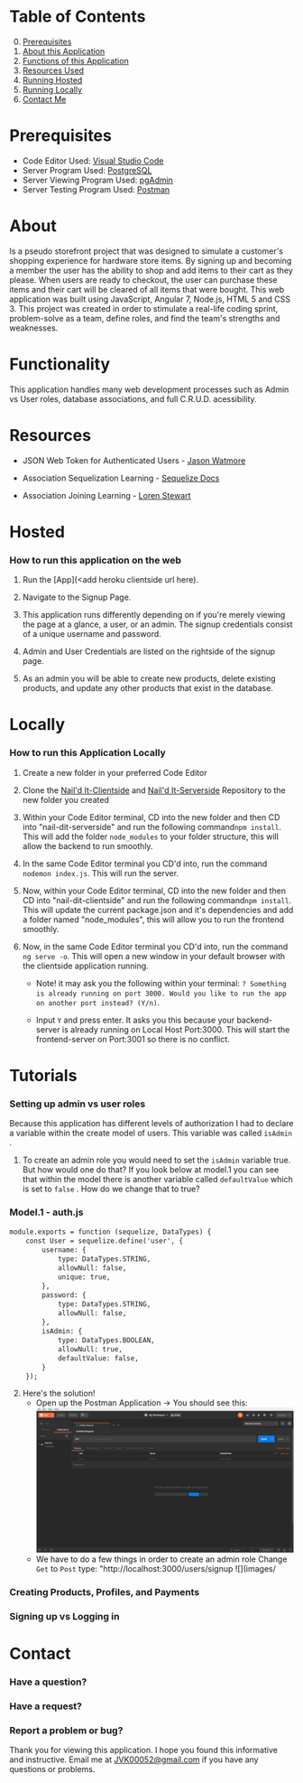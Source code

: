 # Table of Contents
0. [Prerequisites](#Prerequisites)
1. [About this Application](#About)
2. [Functions of this Application](#Functionality)
3. [Resources Used](#Resources)
4. [Running Hosted](#Hosted)
5. [Running Locally](#Locally)
6. [Contact Me](#Contact)

# Prerequisites
- Code Editor Used: [Visual Studio Code](https://code.visualstudio.com/download)
- Server Program Used: [PostgreSQL](https://www.postgresql.org/download/)
- Server Viewing Program Used: [pgAdmin](https://www.pgadmin.org/download/)
- Server Testing Program Used: [Postman](https://www.getpostman.com/apps)

# About
Is a pseudo storefront project that was designed to simulate a customer's shopping experience for hardware store items. By signing up and becoming a member the user has the ability to shop and add items to their cart as they please. When users are ready to checkout, the user can purchase these items and their cart will be cleared of all items that were bought. This web application was built using JavaScript, Angular 7, Node.js, HTML 5 and CSS 3. This project was created in order to stimulate a real-life coding sprint, problem-solve as a team, define roles, and find the team's strengths and weaknesses. 

# Functionality 

This application handles many web development processes such as Admin vs User roles, database associations, and full C.R.U.D. acessibility.

# Resources 

- JSON Web Token for Authenticated Users - [Jason Watmore](http://jasonwatmore.com/post/2018/11/22/angular-7-role-based-authorization-tutorial-with-example)

- Association Sequelization Learning - [Sequelize Docs](http://docs.sequelizejs.com/manual/tutorial/associations.html)

- Association Joining Learning - [Loren Stewart](https://lorenstewart.me/2016/09/12/sequelize-table-associations-joins/)

# Hosted
### How to run this application on the web
1. Run the [App](<add heroku clientside url here).

2. Navigate to the Signup Page.

3. This application runs differently depending on if you're merely viewing the page at a glance, a user, or an admin. The signup credentials consist of a unique username and password.

4. Admin and User Credentials are listed on the rightside of the signup page.

5. As an admin you will be able to create new products, delete existing products, and update any other products that exist in the database.

# Locally
### How to run this Application Locally

1. Create a new folder in your preferred Code Editor

2. Clone the [Nail'd It-Clientside](https://github.com/JVK00052/nail-dit-clientside) and [Nail'd It-Serverside](https://github.com/JVK00052/nail-dit-serverside) Repository to the new folder you created

3. Within your Code Editor terminal, CD into the new folder and then CD into "nail-dit-serverside" and run the following command```npm install```. This will add the folder ```node_modules``` to your folder structure, this will allow the backend to run smoothly.

4. In the same Code Editor terminal you CD'd into, run the command ```nodemon index.js```. This will run the server.

5. Now, within your Code Editor terminal, CD into the new folder and then CD into "nail-dit-clientside" and run the following command```npm install```. This will update the current package.json and it's dependencies and add a folder named "node_modules", this will allow you to run the frontend smoothly.

6. Now, in the same Code Editor terminal you CD'd into, run the command ```ng serve -o```. This will open a new window in your default browser with the clientside application running.
    - Note! it may ask you the following within your terminal: ```? Something is already running on port 3000. Would you like to run the app on another port instead? (Y/n)```. 

    - Input ```Y``` and press enter. It asks you this because your backend-server is already running on Local Host Port:3000. This will start the frontend-server on Port:3001 so there is no conflict.
    
# Tutorials
### Setting up admin vs user roles

Because this application has different levels of authorization I had to declare a variable within the create model of users. This variable was called ```isAdmin``` .

1. To create an admin role you would need to set the ```isAdmin``` variable true. But how would one do that? If you look below at model.1 you can see that within the model there is another variable called ```defaultValue``` which is set to ```false``` . How do we change that to true? 
    
### Model.1 - auth.js

```
module.exports = function (sequelize, DataTypes) {
    const User = sequelize.define('user', {
        username: { 
            type: DataTypes.STRING,
            allowNull: false,
            unique: true,
        },
        password: {
            type: DataTypes.STRING,
            allowNull: false,
        },
        isAdmin: {
            type: DataTypes.BOOLEAN,
            allowNull: true,
            defaultValue: false,
        }
    });
```
2. Here's the solution!
    - Open up the Postman Application -> You should see this:
        ![](images/image.png)
    - We have to do a few things in order to create an admin role
            Change `Get` to `Post`
            type: "http://localhost:3000/users/signup
         ![](images/
     
### Creating Products, Profiles, and Payments

### Signing up vs Logging in

# Contact
### Have a question?
### Have a request?
### Report a problem or bug?

Thank you for viewing this application. I hope you found this informative and instructive. Email me at JVK00052@gmail.com if you have any questions or problems.
    

